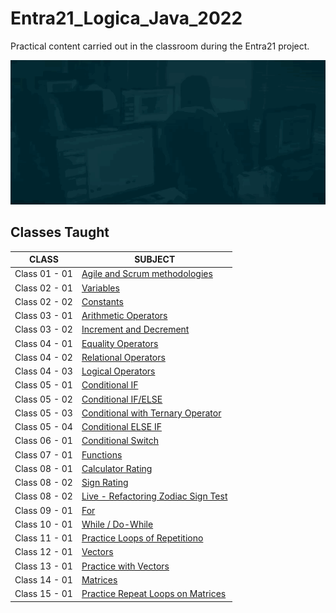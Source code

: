 # Entra21_Logica_Java_2022
Practical content carried out in the classroom during the Entra21 project.

![Gif Entra21](./gif/entra21.gif)

## Classes Taught

| CLASS | SUBJECT |
|------|---------|
|Class 01 - 01|[Agile and Scrum methodologies](https://oliota.com/curso_detalhe/entra21-18-01-2022-metodologias-ageis/1649092581141)
|Class 02 - 01|[Variables](./Aula02%20-%2001%20-%20Variaveis/)
|Class 02 - 02|[Constants](./Aula02%20-%2002%20-%20Constantes/)
|Class 03 - 01|[Arithmetic Operators](./Aula03%20-%2001%20-%20OperadoresAritimeticos/)
|Class 03 - 02|[Increment and Decrement](./Aula03%20-%2002%20-%20IncrementoDecremento/)
|Class 04 - 01|[Equality Operators](./Aula04%20-%2001%20-%20OperadoresDeIgualdade/)
|Class 04 - 02|[Relational Operators](./Aula04%20-%2002%20-%20OperadoresRelacionais/)
|Class 04 - 03|[Logical Operators](./Aula04%20-%2003%20-%20OperadoresLogicos/)
|Class 05 - 01|[Conditional IF](./Aula05%20-%2001%20-%20If/)
|Class 05 - 02|[Conditional IF/ELSE](./Aula05%20-%2002%20-%20ifElse/)
|Class 05 - 03|[Conditional with Ternary Operator](./Aula05%20-%2003%20-%20operadorTernario/)
|Class 05 - 04|[Conditional ELSE IF](./Aula05%20-%2004%20-%20elseIf/)
|Class 06 - 01|[Conditional Switch](./Aula06%20-%2001%20-%20switch/)
|Class 07 - 01|[Functions](./Aula07%20-%2001%20-%20Funcoes/)
|Class 08 - 01|[Calculator Rating](./Aula08%20-%20AvaliacaoCalculadora/)
|Class 08 - 02|[Sign Rating](./Aula08%20-%20AvaliacaoSigno/)
|Class 08 - 02|[Live - Refactoring Zodiac Sign Test](./Aula08%20-%20LiveRevisaoAvaliacaoSigno/)
|Class 09 - 01|[For](./Aula09%20-%2001%20-%20For/)
|Class 10 - 01|[While / Do-While](./Aula10%20-%2001%20-%20while/)
|Class 11 - 01|[Practice Loops of Repetitiono](./Aula11%20-%2001%20-%20PraticaEmSala/)
|Class 12 - 01|[Vectors](./Aula12%20-%2001%20-%20Vetores/)
|Class 13 - 01|[Practice with Vectors](./Aula13%20-%2001%20-%20LoopEmVetores/)
|Class 14 - 01|[Matrices](./Aula14%20-%2001%20-%20Matrizes/)
|Class 15 - 01|[Practice Repeat Loops on Matrices](./Aula15%20-%2001%20-%20ExercicioComMatrizes/)